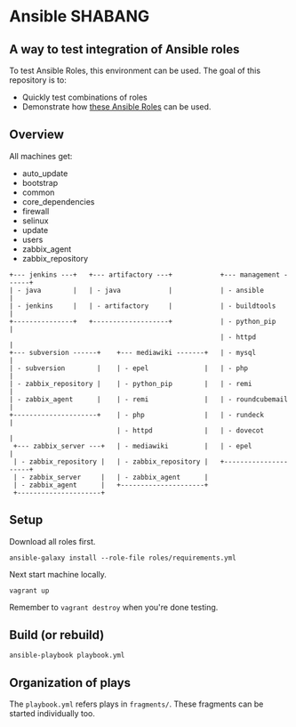 # Ansible SHABANG

## A way to test integration of Ansible roles

To test Ansible Roles, this environment can be used. The goal of this repository is to:
- Quickly test combinations of roles
- Demonstrate how [these Ansible Roles](https://robertdebock.nl) can be used.

## Overview

All machines get:
- auto_update
- bootstrap
- common
- core_dependencies
- firewall
- selinux
- update
- users
- zabbix_agent
- zabbix_repository

```text
+--- jenkins ---+   +--- artifactory ---+            +--- management ------+
| - java        |   | - java            |            | - ansible           |
| - jenkins     |   | - artifactory     |            | - buildtools        |
+---------------+   +-------------------+            | - python_pip        |
                                                     | - httpd             |
+--- subversion ------+    +--- mediawiki -------+   | - mysql             |
| - subversion        |    | - epel              |   | - php               |
| - zabbix_repository |    | - python_pip        |   | - remi              |
| - zabbix_agent      |    | - remi              |   | - roundcubemail     |
+---------------------+    | - php               |   | - rundeck           |
                           | - httpd             |   | - dovecot           |
 +--- zabbix_server ---+   | - mediawiki         |   | - epel              |
 | - zabbix_repository |   | - zabbix_repository |   +---------------------+
 | - zabbix_server     |   | - zabbix_agent      |
 | - zabbix_agent      |   +---------------------+ 
 +---------------------+
```

## Setup
Download all roles first.

```
ansible-galaxy install --role-file roles/requirements.yml
```

Next start machine locally.

```
vagrant up
```

Remember to `vagrant destroy` when you're done testing.

## Build (or rebuild)

```
ansible-playbook playbook.yml
```

## Organization of plays

The `playbook.yml` refers plays in `fragments/`. These fragments can be started individually too.
